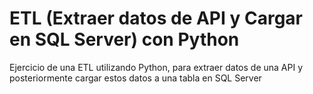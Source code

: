 # ETL (Extraer datos de API y Cargar en SQL Server) con Python
Ejercicio de una ETL utilizando Python, para extraer datos de una API y posteriormente cargar estos datos a una tabla en SQL Server
